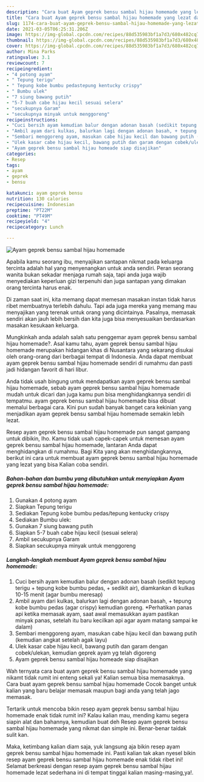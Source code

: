 ```yaml
---
description: "Cara buat Ayam geprek bensu sambal hijau homemade yang lezat dan Mudah Dibuat"
title: "Cara buat Ayam geprek bensu sambal hijau homemade yang lezat dan Mudah Dibuat"
slug: 1174-cara-buat-ayam-geprek-bensu-sambal-hijau-homemade-yang-lezat-dan-mudah-dibuat
date: 2021-03-05T06:25:31.206Z
image: https://img-global.cpcdn.com/recipes/88d535983bf1a7d3/680x482cq70/ayam-geprek-bensu-sambal-hijau-homemade-foto-resep-utama.jpg
thumbnail: https://img-global.cpcdn.com/recipes/88d535983bf1a7d3/680x482cq70/ayam-geprek-bensu-sambal-hijau-homemade-foto-resep-utama.jpg
cover: https://img-global.cpcdn.com/recipes/88d535983bf1a7d3/680x482cq70/ayam-geprek-bensu-sambal-hijau-homemade-foto-resep-utama.jpg
author: Mina Parks
ratingvalue: 3.1
reviewcount: 7
recipeingredient:
- "4 potong ayam"
- " Tepung terigu"
- " Tepung kobe bumbu pedastepung kentucky crispy"
- " Bumbu ulek"
- "7 siung bawang putih"
- "5-7 buah cabe hijau kecil sesuai selera"
- "secukupnya Garam"
- "secukupnya minyak untuk menggoreng"
recipeinstructions:
- "Cuci bersih ayam kemudian balur dengan adonan basah (sedikit tepung terigu + tepung kobe bumbu pedas, + sedikit air), diamkankan di kulkas 10-15 menit (agar bumbu meresap)"
- "Ambil ayam dari kulkas, balurkan lagi dengan adonan basah, + tepung kobe bumbu pedas (agar crispy) kemudian goreng. *Perhatikan panas api ketika memasak ayam, saat awal memasukkan ayam pastikan minyak panas, setelah itu baru kecilkan api agar ayam matang sampai ke dalam)"
- "Sembari menggoreng ayam, masukan cabe hijau kecil dan bawang putih (kemudian angkat setelah agak layu)"
- "Ulek kasar cabe hijau kecil, bawang putih dan garam dengan cobek/ulekan, kemudian geprek ayam yg telah digoreng"
- "Ayam geprek bensu sambal hijau homeade siap disajikan"
categories:
- Resep
tags:
- ayam
- geprek
- bensu

katakunci: ayam geprek bensu 
nutrition: 130 calories
recipecuisine: Indonesian
preptime: "PT22M"
cooktime: "PT49M"
recipeyield: "4"
recipecategory: Lunch

---
```



![Ayam geprek bensu sambal hijau homemade](https://img-global.cpcdn.com/recipes/88d535983bf1a7d3/680x482cq70/ayam-geprek-bensu-sambal-hijau-homemade-foto-resep-utama.jpg)

Apabila kamu seorang ibu, menyajikan santapan nikmat pada keluarga tercinta adalah hal yang menyenangkan untuk anda sendiri. Peran seorang  wanita bukan sekadar menjaga rumah saja, tapi anda juga wajib menyediakan keperluan gizi terpenuhi dan juga santapan yang dimakan orang tercinta harus enak.

Di zaman  saat ini, kita memang dapat memesan masakan instan tidak harus ribet membuatnya terlebih dahulu. Tapi ada juga mereka yang memang mau menyajikan yang terenak untuk orang yang dicintainya. Pasalnya, memasak sendiri akan jauh lebih bersih dan kita juga bisa menyesuaikan berdasarkan masakan kesukaan keluarga. 



Mungkinkah anda adalah salah satu penggemar ayam geprek bensu sambal hijau homemade?. Asal kamu tahu, ayam geprek bensu sambal hijau homemade merupakan hidangan khas di Nusantara yang sekarang disukai oleh orang-orang dari berbagai tempat di Indonesia. Anda dapat membuat ayam geprek bensu sambal hijau homemade sendiri di rumahmu dan pasti jadi hidangan favorit di hari libur.

Anda tidak usah bingung untuk mendapatkan ayam geprek bensu sambal hijau homemade, sebab ayam geprek bensu sambal hijau homemade mudah untuk dicari dan juga kamu pun bisa menghidangkannya sendiri di tempatmu. ayam geprek bensu sambal hijau homemade bisa dibuat memalui berbagai cara. Kini pun sudah banyak banget cara kekinian yang menjadikan ayam geprek bensu sambal hijau homemade semakin lebih lezat.

Resep ayam geprek bensu sambal hijau homemade pun sangat gampang untuk dibikin, lho. Kamu tidak usah capek-capek untuk memesan ayam geprek bensu sambal hijau homemade, lantaran Anda dapat menghidangkan di rumahmu. Bagi Kita yang akan menghidangkannya, berikut ini cara untuk membuat ayam geprek bensu sambal hijau homemade yang lezat yang bisa Kalian coba sendiri.

<!--inarticleads1-->

##### Bahan-bahan dan bumbu yang dibutuhkan untuk menyiapkan Ayam geprek bensu sambal hijau homemade:

1. Gunakan 4 potong ayam
1. Siapkan  Tepung terigu
1. Sediakan  Tepung kobe bumbu pedas/tepung kentucky crispy
1. Sediakan  Bumbu ulek:
1. Gunakan 7 siung bawang putih
1. Siapkan 5-7 buah cabe hijau kecil (sesuai selera)
1. Ambil secukupnya Garam
1. Siapkan secukupnya minyak untuk menggoreng




<!--inarticleads2-->

##### Langkah-langkah membuat Ayam geprek bensu sambal hijau homemade:

1. Cuci bersih ayam kemudian balur dengan adonan basah (sedikit tepung terigu + tepung kobe bumbu pedas, + sedikit air), diamkankan di kulkas 10-15 menit (agar bumbu meresap)
1. Ambil ayam dari kulkas, balurkan lagi dengan adonan basah, + tepung kobe bumbu pedas (agar crispy) kemudian goreng. *Perhatikan panas api ketika memasak ayam, saat awal memasukkan ayam pastikan minyak panas, setelah itu baru kecilkan api agar ayam matang sampai ke dalam)
1. Sembari menggoreng ayam, masukan cabe hijau kecil dan bawang putih (kemudian angkat setelah agak layu)
1. Ulek kasar cabe hijau kecil, bawang putih dan garam dengan cobek/ulekan, kemudian geprek ayam yg telah digoreng
1. Ayam geprek bensu sambal hijau homeade siap disajikan




Wah ternyata cara buat ayam geprek bensu sambal hijau homemade yang nikamt tidak rumit ini enteng sekali ya! Kalian semua bisa memasaknya. Cara buat ayam geprek bensu sambal hijau homemade Cocok banget untuk kalian yang baru belajar memasak maupun bagi anda yang telah jago memasak.

Tertarik untuk mencoba bikin resep ayam geprek bensu sambal hijau homemade enak tidak rumit ini? Kalau kalian mau, mending kamu segera siapin alat dan bahannya, kemudian buat deh Resep ayam geprek bensu sambal hijau homemade yang nikmat dan simple ini. Benar-benar taidak sulit kan. 

Maka, ketimbang kalian diam saja, yuk langsung aja bikin resep ayam geprek bensu sambal hijau homemade ini. Pasti kalian tak akan nyesel bikin resep ayam geprek bensu sambal hijau homemade enak tidak ribet ini! Selamat berkreasi dengan resep ayam geprek bensu sambal hijau homemade lezat sederhana ini di tempat tinggal kalian masing-masing,ya!.

